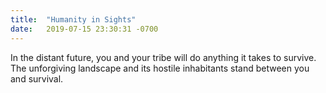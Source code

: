 ```yaml
---
title:  "Humanity in Sights"
date:   2019-07-15 23:30:31 -0700
---
```

In the distant future, you and your tribe will do anything it takes to survive. The unforgiving landscape and its hostile inhabitants stand between you and survival.
<!-- More -->
